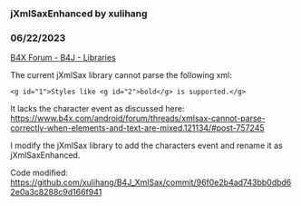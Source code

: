 ### jXmlSaxEnhanced by xulihang
### 06/22/2023
[B4X Forum - B4J - Libraries](https://www.b4x.com/android/forum/threads/148641/)

The current jXmlSax library cannot parse the following xml:

```B4X
<g id="1">Styles like <g id="2">bold</g> is supported.</g>
```

  
  
It lacks the character event as discussed here: <https://www.b4x.com/android/forum/threads/xmlsax-cannot-parse-correctly-when-elements-and-text-are-mixed.121134/#post-757245>  
  
I modify the jXmlSax library to add the characters event and rename it as jXmlSaxEnhanced.  
  
Code modified: <https://github.com/xulihang/B4J_XmlSax/commit/96f0e2b4ad743bb0dbd62e0a3c8288c9d166f941>